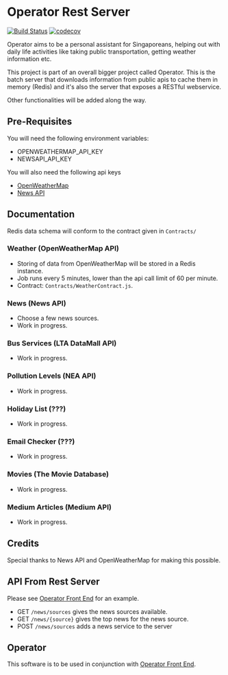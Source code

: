 # Operator Rest Server
[![Build Status](https://travis-ci.org/ashwinath/operator-rest-server.svg?branch=master)](https://travis-ci.org/ashwinath/operator-rest-server)
[![codecov](https://codecov.io/gh/ashwinath/operator-rest-server/branch/master/graph/badge.svg)](https://codecov.io/gh/ashwinath/operator-rest-server)

Operator aims to be a personal assistant for Singaporeans, helping out with daily life activities like taking public transportation, getting weather information etc.

This project is part of an overall bigger project called Operator. This is the batch server that downloads information from public apis to cache them in memory (Redis) and it's also the server that exposes a RESTful webservice.

Other functionalities will be added along the way.

## Pre-Requisites
You will need the following environment variables:
* OPENWEATHERMAP\_API\_KEY
* NEWSAPI\_API\_KEY

You will also need the following api keys
* [OpenWeatherMap](https://openweathermap.org/api)
* [News API](https://newsapi.org/)

## Documentation
Redis data schema will conform to the contract given in `Contracts/`

### Weather (OpenWeatherMap API)

* Storing of data from OpenWeatherMap will be stored in a Redis instance.
* Job runs every 5 minutes, lower than the api call limit of 60 per minute.
* Contract: `Contracts/WeatherContract.js`.

### News (News API)

* Choose a few news sources.
* Work in progress.

### Bus Services (LTA DataMall API)

* Work in progress.

### Pollution Levels (NEA API)

* Work in progress.

### Holiday List (???)

* Work in progress.

### Email Checker (???)

* Work in progress.

### Movies (The Movie Database)

* Work in progress.

### Medium Articles (Medium API)

* Work in progress.

## Credits

Special thanks to News API and OpenWeatherMap for making this possible.

## API From Rest Server
Please see [Operator Front End](https://github.com/ashwinath/operator-front-end) for an example.

* GET `/news/sources` gives the news sources available.
* GET `/news/{source}` gives the top news for the news source.
* POST `/news/sources` adds a news service to the server

## Operator
This software is to be used in conjunction with [Operator Front End](https://github.com/ashwinath/operator-front-end).
